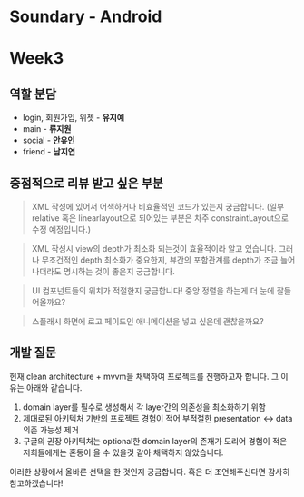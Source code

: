 # Soundary - Android 
# Week3
## 역할 분담
- login, 회원가입, 위젯 - **유지예**
- main - **류지원**
- social - **안유인**
- friend - **남지연**
  
## 중점적으로 리뷰 받고 싶은 부분
> XML 작성에 있어서 어색하거나 비효율적인 코드가 있는지 궁금합니다.
(일부 relative 혹은 linearlayout으로 되어있는 부분은 차주 constraintLayout으로 수정 예정입니다.)

> XML 작성시 view의 depth가 최소화 되는것이 효율적이라 알고 있습니다. 그러나 무조건적인 depth 최소화가 중요한지, 뷰간의 포함관계를 depth가 조금 늘어나더라도 명시하는 것이 좋은지 궁금합니다.

> UI 컴포넌트들의 위치가 적절한지 궁금합니다! 중앙 정렬을 하는게 더 눈에 잘들어올까요?

> 스플래시 화면에 로고 페이드인 애니메이션을 넣고 싶은데 괜찮을까요?

## 개발 질문
현재 clean architecture + mvvm을 채택하여 프로젝트를 진행하고자 합니다. 그 이유는 아래와 같습니다.
1. domain layer를 필수로 생성해서 각 layer간의 의존성을 최소화하기 위함
2. 제대로된 아키텍처 기반의 프로젝트 경험이 적어 부적절한 presentation <-> data 의존 가능성 제거
3. 구글의 권장 아키텍처는 optional한 domain layer의 존재가 도리어 경험이 적은 저희들에게는 혼동이 올 수 있을것 같아 채택하지 않았습니다.

이러한 상황에서 올바른 선택을 한 것인지 궁금합니다. 혹은 더 조언해주신다면 감사히 참고하겠습니다!

